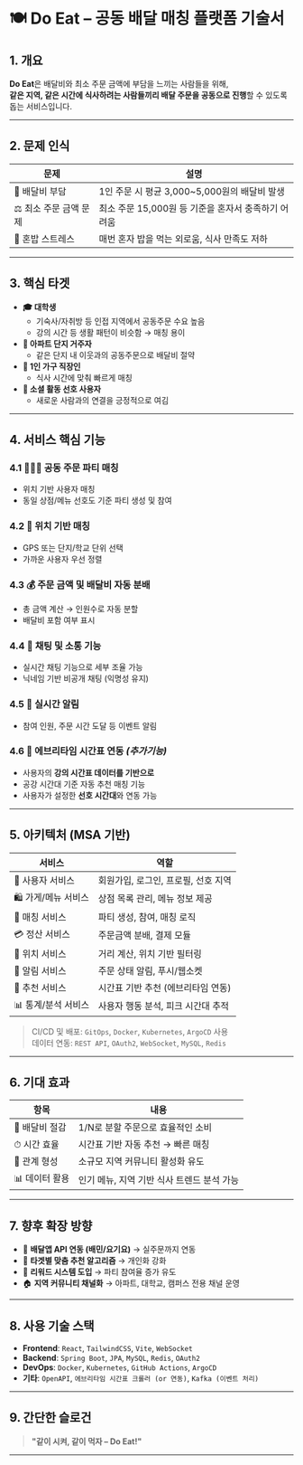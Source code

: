 # 🍽️ Do Eat – 공동 배달 매칭 플랫폼 기술서

## 1. 개요

**Do Eat**은 배달비와 최소 주문 금액에 부담을 느끼는 사람들을 위해,  
**같은 지역, 같은 시간에 식사하려는 사람들끼리 배달 주문을 공동으로 진행**할 수 있도록 돕는 서비스입니다.

---

## 2. 문제 인식

| 문제 | 설명 |
|------|------|
| 💸 배달비 부담 | 1인 주문 시 평균 3,000~5,000원의 배달비 발생 |
| ⚖️ 최소 주문 금액 문제 | 최소 주문 15,000원 등 기준을 혼자서 충족하기 어려움 |
| 🥲 혼밥 스트레스 | 매번 혼자 밥을 먹는 외로움, 식사 만족도 저하 |

---

## 3. 핵심 타겟

- **🎓 대학생**
    - 기숙사/자취방 등 인접 지역에서 공동주문 수요 높음
    - 강의 시간 등 생활 패턴이 비슷함 → 매칭 용이
- **🏢 아파트 단지 거주자**
    - 같은 단지 내 이웃과의 공동주문으로 배달비 절약
- **👤 1인 가구 직장인**
    - 식사 시간에 맞춰 빠르게 매칭
- **👥 소셜 활동 선호 사용자**
    - 새로운 사람과의 연결을 긍정적으로 여김

---

## 4. 서비스 핵심 기능

### 4.1 🧑‍🤝‍🧑 공동 주문 파티 매칭
- 위치 기반 사용자 매칭
- 동일 상점/메뉴 선호도 기준 파티 생성 및 참여

### 4.2 📍 위치 기반 매칭
- GPS 또는 단지/학교 단위 선택
- 가까운 사용자 우선 정렬

### 4.3 💰 주문 금액 및 배달비 자동 분배
- 총 금액 계산 → 인원수로 자동 분할
- 배달비 포함 여부 표시

### 4.4 💬 채팅 및 소통 기능
- 실시간 채팅 기능으로 세부 조율 가능
- 닉네임 기반 비공개 채팅 (익명성 유지)

### 4.5 🔔 실시간 알림
- 참여 인원, 주문 시간 도달 등 이벤트 알림

### 4.6 📆 에브리타임 시간표 연동 _(추가기능)_
- 사용자의 **강의 시간표 데이터를 기반으로**
- 공강 시간대 기준 자동 추천 매칭 기능
- 사용자가 설정한 **선호 시간대**와 연동 가능

---

## 5. 아키텍처 (MSA 기반)

| 서비스           | 역할                    |
|---------------|-----------------------|
| 👤 사용자 서비스    | 회원가입, 로그인, 프로필, 선호 지역 |
| 🛍️ 가게/메뉴 서비스 | 상점 목록 관리, 메뉴 정보 제공    |
| 👥 매칭 서비스     | 파티 생성, 참여, 매칭 로직      |
| 💳 정산 서비스     | 주문금액 분배, 결제 모듈        |
| 📍 위치 서비스     | 거리 계산, 위치 기반 필터링      |
| 📨 알림 서비스     | 주문 상태 알림, 푸시/웹소켓      |
| 🧠 추천 서비스     | 시간표 기반 추천 (에브리타임 연동)  |
| 📊 통계/분석 서비스  | 사용자 행동 분석, 피크 시간대 추적  |

> CI/CD 및 배포: `GitOps`, `Docker`, `Kubernetes`, `ArgoCD` 사용  
> 데이터 연동: `REST API`, `OAuth2`, `WebSocket`, `MySQL`, `Redis`

---

## 6. 기대 효과

| 항목        | 내용                        |
|-----------|---------------------------|
| 💸 배달비 절감 | 1/N로 분할 주문으로 효율적인 소비      |
| ⏱ 시간 효율   | 시간표 기반 자동 추천 → 빠른 매칭      |
| 🤝 관계 형성  | 소규모 지역 커뮤니티 활성화 유도        |
| 📊 데이터 활용 | 인기 메뉴, 지역 기반 식사 트렌드 분석 가능 |

---

## 7. 향후 확장 방향

- 🛒 **배달앱 API 연동 (배민/요기요)** → 실주문까지 연동
- 🧭 **타겟별 맞춤 추천 알고리즘** → 개인화 강화
- 🎁 **리워드 시스템 도입** → 파티 참여율 증가 유도
- 🏠 **지역 커뮤니티 채널화** → 아파트, 대학교, 캠퍼스 전용 채널 운영

---

## 8. 사용 기술 스택

- **Frontend**: `React`, `TailwindCSS`, `Vite`, `WebSocket`
- **Backend**: `Spring Boot`, `JPA`, `MySQL`, `Redis`, `OAuth2`
- **DevOps**: `Docker`, `Kubernetes`, `GitHub Actions`, `ArgoCD`
- **기타**: `OpenAPI`, `에브리타임 시간표 크롤러 (or 연동)`, `Kafka (이벤트 처리)`

---

## 9. 간단한 슬로건

> **"같이 시켜, 같이 먹자 – Do Eat!"**

___